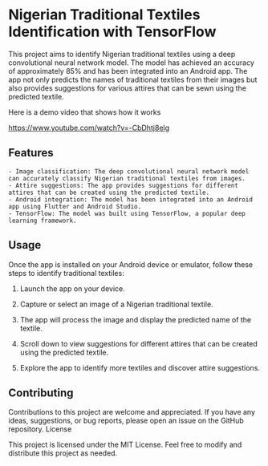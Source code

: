 # Nigerian Traditional Textiles Identification with TensorFlow



This project aims to identify Nigerian traditional textiles using a deep convolutional neural network model. The model has achieved an accuracy of approximately 85% and has been integrated into an Android app. The app not only predicts the names of traditional textiles from their images but also provides suggestions for various attires that can be sewn using the predicted textile.

Here is a demo video that shows how it works

https://www.youtube.com/watch?v=-CbDhtj8elg


## Features

    - Image classification: The deep convolutional neural network model can accurately classify Nigerian traditional textiles from images.
    - Attire suggestions: The app provides suggestions for different attires that can be created using the predicted textile.
    - Android integration: The model has been integrated into an Android app using Flutter and Android Studio.
    - TensorFlow: The model was built using TensorFlow, a popular deep learning framework.
    
## Usage

Once the app is installed on your Android device or emulator, follow these steps to identify traditional textiles:

1. Launch the app on your device.

2. Capture or select an image of a Nigerian traditional textile.

3. The app will process the image and display the predicted name of the textile.

4. Scroll down to view suggestions for different attires that can be created using the predicted textile.

5. Explore the app to identify more textiles and discover attire suggestions.


## Contributing

Contributions to this project are welcome and appreciated. If you have any ideas, suggestions, or bug reports, please open an issue on the GitHub repository.
License

This project is licensed under the MIT License. Feel free to modify and distribute this project as needed.

